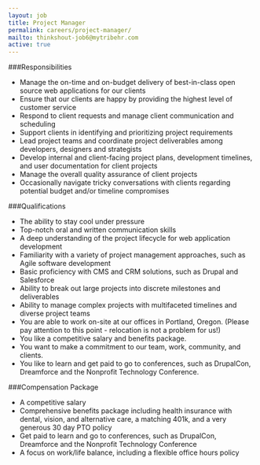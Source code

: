 ```yaml
---
layout: job
title: Project Manager
permalink: careers/project-manager/
mailto: thinkshout-job6@mytribehr.com
active: true
---
```

###Responsibilities
- Manage the on-time and on-budget delivery of best-in-class open source web applications for our clients
- Ensure that our clients are happy by providing the highest level of customer service
- Respond to client requests and manage client communication and scheduling
- Support clients in identifying and prioritizing project requirements
- Lead project teams and coordinate project deliverables among developers, designers and strategists
- Develop internal and client-facing project plans, development timelines, and user documentation for client projects
- Manage the overall quality assurance of client projects
- Occasionally navigate tricky conversations with clients regarding potential budget and/or timeline compromises

###Qualifications
- The ability to stay cool under pressure
- Top-notch oral and written communication skills
- A deep understanding of the project lifecycle for web application development
- Familiarity with a variety of project management approaches, such as Agile software development
- Basic proficiency with CMS and CRM solutions, such as Drupal and Salesforce
- Ability to break out large projects into discrete milestones and deliverables
- Ability to manage complex projects with multifaceted timelines and diverse project teams
- You are able to work on-site at our offices in Portland, Oregon. (Please pay attention to this point - relocation is not a problem for us!)
- You like a competitive salary and benefits package.
- You want to make a commitment to our team, work, community, and clients.
- You like to learn and get paid to go to conferences, such as DrupalCon, Dreamforce and the Nonprofit Technology Conference.

###Compensation Package
- A competitive salary
- Comprehensive benefits package including health insurance with dental, vision, and alternative care, a matching 401k, and a very generous 30 day PTO policy
- Get paid to learn and go to conferences, such as DrupalCon, Dreamforce and the Nonprofit Technology Conference
- A focus on work/life balance, including a flexible office hours policy
